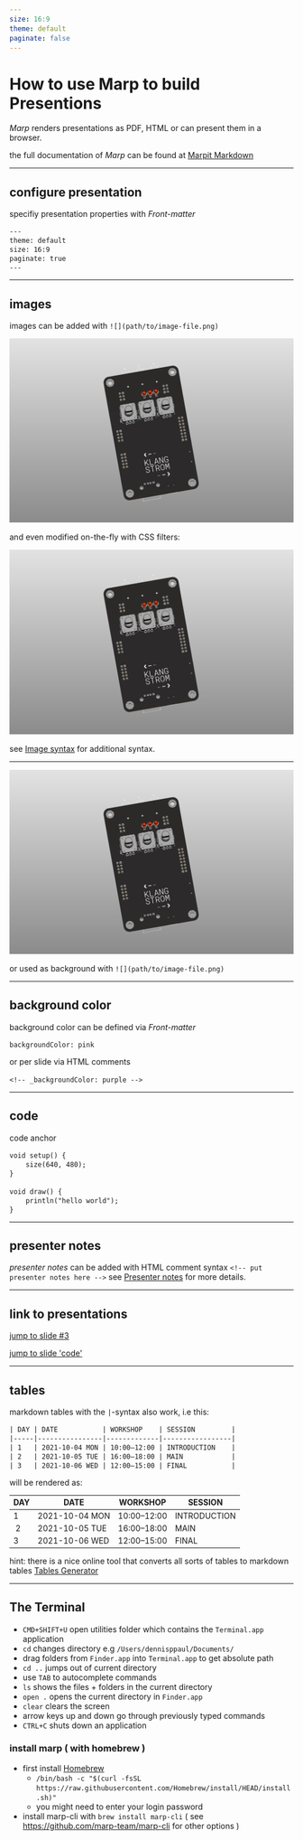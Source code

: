 ```yaml
---
size: 16:9
theme: default
paginate: false
---
```


# How to use Marp to build Presentions

*Marp* renders presentations as PDF, HTML or can present them in a browser.

the full documentation of *Marp* can be found at [Marpit Markdown](https://marpit.marp.app/markdown)

---

## configure presentation 

specifiy presentation properties with *Front-matter*

```
---
theme: default
size: 16:9
paginate: true
---
```

---

## images

images can be added with `![](path/to/image-file.png)`

![width:200px](./assets/2021-03-17-KLST_TINY--first-draft-PCB.png)

and even modified on-the-fly with CSS filters:

![width:200px blur sepia](./assets/2021-03-17-KLST_TINY--first-draft-PCB.png)

see [Image syntax](https://marpit.marp.app/image-syntax) for additional syntax.

---

![bg](./assets/2021-03-17-KLST_TINY--first-draft-PCB.png)

or used as background with `![](path/to/image-file.png)`

---

<!-- _backgroundColor: purple -->

## background color

background color can be defined via *Front-matter* 

```
backgroundColor: pink
```

or per slide via HTML comments

`<!-- _backgroundColor: purple -->`

---

## code

<a name="code" id="code" rel="code">code anchor</a>

```processing
void setup() {
    size(640, 480);
}

void draw() {
    println("hello world");
}
```

---

## presenter notes

*presenter notes* can be added with HTML comment syntax `<!-- put presenter notes here -->` see [Presenter notes](https://marpit.marp.app/usage?id=presenter-notes) for more details.

---

## link to presentations

[jump to slide #3](#3)

[jump to slide 'code'](#code)

---

## tables

markdown tables with the `|`-syntax also work, i.e this:

```
| DAY | DATE           | WORKSHOP    | SESSION         |
|-----|----------------|-------------|-----------------|
| 1   | 2021-10-04 MON | 10:00–12:00 | INTRODUCTION    |
| 2   | 2021-10-05 TUE | 16:00–18:00 | MAIN            |
| 3   | 2021-10-06 WED | 12:00–15:00 | FINAL           |
```

will be rendered as:

| DAY | DATE           | WORKSHOP    | SESSION         |
|-----|----------------|-------------|-----------------|
| 1   | 2021-10-04 MON | 10:00–12:00 | INTRODUCTION    |
| 2   | 2021-10-05 TUE | 16:00–18:00 | MAIN            |
| 3   | 2021-10-06 WED | 12:00–15:00 | FINAL           |

hint: there is a nice online tool that converts all sorts of tables to markdown tables [Tables Generator](https://www.tablesgenerator.com/markdown_tables)

---

## The Terminal

- `CMD+SHIFT+U` open utilities folder which contains the `Terminal.app` application
- `cd` changes directory e.g `/Users/dennisppaul/Documents/`
- drag folders from `Finder.app` into `Terminal.app` to get absolute path
- `cd ..` jumps out of current directory
- use `TAB` to autocomplete commands
- `ls` shows the files + folders in the current directory
- `open .` opens the current directory in `Finder.app`
- `clear` clears the screen
- arrow keys up and down go through previously typed commands
- `CTRL+C` shuts down an application

### install marp ( with homebrew )

- first install [Homebrew](https://brew.sh/)
    - `/bin/bash -c "$(curl -fsSL https://raw.githubusercontent.com/Homebrew/install/HEAD/install.sh)"`
    - you might need to enter your login password
- install marp-cli with `brew install marp-cli` ( see https://github.com/marp-team/marp-cli for other options )
